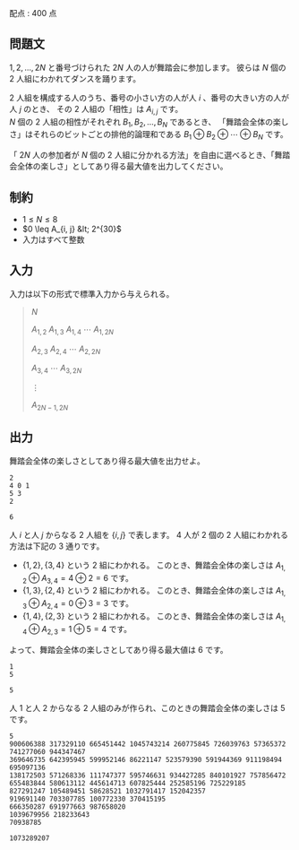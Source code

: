 配点 : $400$ 点

## 問題文

$1, 2, \ldots, 2N$ と番号づけられた $2N$ 人の人が舞踏会に参加します。
彼らは $N$ 個の $2$ 人組にわかれてダンスを踊ります。

$2$ 人組を構成する人のうち、番号の小さい方の人が人 $i$ 、番号の大きい方の人が人 $j$ のとき、
その $2$ 人組の「相性」は $A_{i, j}$ です。<br>
$N$ 個の $2$ 人組の相性がそれぞれ $B_1, B_2, \ldots, B_N$ であるとき、
「舞踏会全体の楽しさ」はそれらのビットごとの排他的論理和である $B_1 \oplus B_2 \oplus \cdots \oplus B_N$ です。

「 $2N$ 人の参加者が $N$ 個の $2$ 人組に分かれる方法」を自由に選べるとき、「舞踏会全体の楽しさ」としてあり得る最大値を出力してください。

## 制約

- $1 \leq N \leq 8$
- $0 \leq A_{i, j} &lt; 2^{30}$
- 入力はすべて整数

## 入力

入力は以下の形式で標準入力から与えられる。

> $N$
> 
> $A_{1, 2}$ $A_{1, 3}$ $A_{1, 4}$ $\cdots$ $A_{1, 2N}$
> 
> $A_{2, 3}$ $A_{2, 4}$ $\cdots$ $A_{2, 2N}$
> 
> $A_{3, 4}$ $\cdots$ $A_{3, 2N}$
> 
> $\vdots$
> 
> $A_{2N-1, 2N}$

## 出力

舞踏会全体の楽しさとしてあり得る最大値を出力せよ。

```input1
2
4 0 1
5 3
2
```

```output1
6
```

人 $i$ と人 $j$ からなる $2$ 人組を $\lbrace i, j\rbrace$ で表します。
$4$ 人が $2$ 個の $2$ 人組にわかれる方法は下記の $3$ 通りです。

- $\lbrace 1, 2\rbrace, \lbrace 3, 4\rbrace$ という $2$ 組にわかれる。
このとき、舞踏会全体の楽しさは $A_{1, 2} \oplus A_{3, 4} = 4 \oplus 2 = 6$ です。
- $\lbrace 1, 3\rbrace, \lbrace 2, 4\rbrace$ という $2$ 組にわかれる。
このとき、舞踏会全体の楽しさは $A_{1, 3} \oplus A_{2, 4} = 0 \oplus 3 = 3$ です。
- $\lbrace 1, 4\rbrace, \lbrace 2, 3\rbrace$ という $2$ 組にわかれる。
このとき、舞踏会全体の楽しさは $A_{1, 4} \oplus A_{2, 3} = 1 \oplus 5 = 4$ です。

よって、舞踏会全体の楽しさとしてあり得る最大値は $6$ です。

```input2
1
5
```

```output2
5
```

人 $1$ と人 $2$ からなる $2$ 人組のみが作られ、このときの舞踏会全体の楽しさは $5$ です。

```input3
5
900606388 317329110 665451442 1045743214 260775845 726039763 57365372 741277060 944347467
369646735 642395945 599952146 86221147 523579390 591944369 911198494 695097136
138172503 571268336 111747377 595746631 934427285 840101927 757856472
655483844 580613112 445614713 607825444 252585196 725229185
827291247 105489451 58628521 1032791417 152042357
919691140 703307785 100772330 370415195
666350287 691977663 987658020
1039679956 218233643
70938785
```

```output3
1073289207
```
